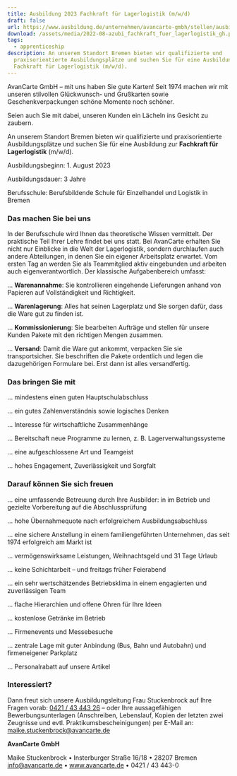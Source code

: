 ```yaml
---
title: Ausbildung 2023 Fachkraft für Lagerlogistik (m/w/d)
draft: false
url: https://www.ausbildung.de/unternehmen/avancarte-gmbh/stellen/ausbildung-fachkraft-fuer-lagerlogistik-m-w-d/b0dc9829-a7ba-4364-88d3-7bb856d8c271/
download: /assets/media/2022-08-azubi_fachkraft_fuer_lagerlogistik_gh.pdf
tags:
  - apprenticeship
description: An unserem Standort Bremen bieten wir qualifizierte und
  praxisorientierte Ausbildungsplätze und suchen Sie für eine Ausbildung zur
  Fachkraft für Lagerlogistik (m/w/d).
---
```

AvanCarte GmbH – mit uns haben Sie gute Karten! Seit 1974 machen wir mit unseren stilvollen Glückwunsch- und Grußkarten sowie Geschenkverpackungen schöne Momente noch schöner.

Seien auch Sie mit dabei, unseren Kunden ein Lächeln ins Gesicht zu zaubern.

An unserem Standort Bremen bieten wir qualifizierte und praxisorientierte Ausbildungsplätze und suchen Sie für eine Ausbildung zur **Fachkraft für Lagerlogistik** (m/w/d).

Ausbildungsbeginn: 1. August 2023

Ausbildungsdauer: 3 Jahre

Berufsschule: Berufsbildende Schule für Einzelhandel und Logistik in Bremen

### Das machen Sie bei uns

In der Berufsschule wird Ihnen das theoretische Wissen vermittelt. Der praktische Teil Ihrer Lehre findet bei uns statt. Bei AvanCarte erhalten Sie nicht nur Einblicke in die Welt der Lagerlogistik, sondern durchlaufen auch andere Abteilungen, in denen Sie ein eigener Arbeitsplatz erwartet. Vom ersten Tag an werden Sie als Teammitglied aktiv eingebunden und arbeiten auch eigenverantwortlich. Der klassische Aufgabenbereich umfasst:

… **Warenannahme**: Sie kontrollieren eingehende Lieferungen anhand von Papieren auf Vollständigkeit und Richtigkeit.

… **Warenlagerung**: Alles hat seinen Lagerplatz und Sie sorgen dafür, dass die Ware gut zu finden ist.

… **Kommissionierung**: Sie bearbeiten Aufträge und stellen für unsere Kunden Pakete mit den richtigen Mengen zusammen.

… **Versand**: Damit die Ware gut ankommt, verpacken Sie sie transportsicher. Sie beschriften die Pakete ordentlich und legen die dazugehörigen Formulare bei. Erst dann ist alles versandfertig.

### Das bringen Sie mit

… mindestens einen guten Hauptschulabschluss

… ein gutes Zahlenverständnis sowie logisches Denken

… Interesse für wirtschaftliche Zusammenhänge

… Bereitschaft neue Programme zu lernen, z. B. Lagerverwaltungssysteme

… eine aufgeschlossene Art und Teamgeist

… hohes Engagement, Zuverlässigkeit und Sorgfalt

### Darauf können Sie sich freuen

… eine umfassende Betreuung durch Ihre Ausbilder: in im Betrieb und gezielte Vorbereitung auf die Abschlussprüfung

… hohe Übernahmequote nach erfolgreichem Ausbildungsabschluss

… eine sichere Anstellung in einem familiengeführten Unternehmen, das seit 1974 erfolgreich am Markt ist

… vermögenswirksame Leistungen, Weihnachtsgeld und 31 Tage Urlaub

… keine Schichtarbeit – und freitags früher Feierabend

… ein sehr wertschätzendes Betriebsklima in einem engagierten und zuverlässigen Team

… flache Hierarchien und offene Ohren für Ihre Ideen

… kostenlose Getränke im Betrieb

… Firmenevents und Messebesuche

… zentrale Lage mit guter Anbindung (Bus, Bahn und Autobahn) und firmeneigener Parkplatz

… Personalrabatt auf unsere Artikel

### Interessiert?

Dann freut sich unsere Ausbildungsleitung Frau Stuckenbrock auf Ihre Fragen vorab: [0421 / 43 443 26](<tel: 04214344326>) – oder Ihre aussagefähigen Bewerbungsunterlagen (Anschreiben, Lebenslauf, Kopien der letzten zwei Zeugnisse und evtl. Praktikumsbescheinigungen) per E-Mail an: [maike.stuckenbrock@avancarte.de](mailto:maike.stuckenbrock@avancarte.de)

**AvanCarte GmbH**

Maike Stuckenbrock • Insterburger Straße 16/18 • 28207 Bremen\
info@avancarte.de • www.avancarte.de • 0421 / 43 443-0